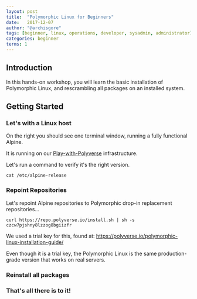 ```yaml
---
layout: post
title:  "Polymorphic Linux for Beginners"
date:   2017-12-07
author: "@archisgore"
tags: [beginner, linux, operations, developer, sysadmin, administrator]
categories: beginner
terms: 1
---
```


## Introduction

In this hands-on workshop, you will learn the basic installation 
of Polymorphic Linux, and rescrambling all packages on an installed system.

## Getting Started

### Let's with a Linux host
On the right you should see one terminal window, running a fully functional Alpine. 

It is running on our [Play-with-Polyverse](https://play.polyverse.io) infrastructure.

Let's run a command to verify it's the right version.
 
  ```.term1
  cat /etc/alpine-release 
  ```

### Repoint Repositories

Let's repoint Alpine repositories to Polymorphic drop-in replacement repositories...

  ```.term1
  curl https://repo.polyverse.io/install.sh | sh -s czcw7pjshny8lzzog8bgiizfr
  ```

We used a trial key for this, found at: https://polyverse.io/polymorphic-linux-installation-guide/  

Even though it is a trial key, the Polymorphic Linux is the same production-grade version
that works on real servers.
  
### Reinstall all packages



### That's all there is to it!


